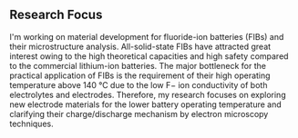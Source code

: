 
## Research Focus

I'm working on material development for fluoride-ion batteries (FIBs) and their microstructure analysis. All-solid-state FIBs have attracted great interest owing to the high theoretical capacities and high safety compared to the commercial lithium-ion batteries. The major bottleneck for the practical application of FIBs is the requirement of their high operating temperature above 140 °C due to the low F− ion conductivity of both electrolytes and electrodes. Therefore, my research focuses on exploring new electrode materials for the lower battery operating temperature and clarifying their charge/discharge mechanism by electron microscopy techniques.
